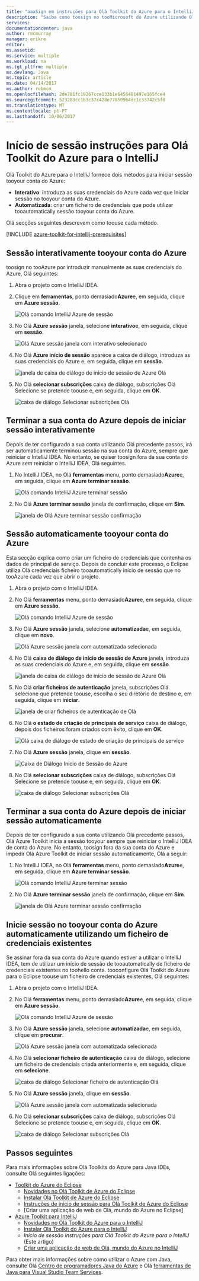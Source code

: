 ```yaml
---
title: "aaaSign em instruções para Olá Toolkit do Azure para o IntelliJ | Microsoft Docs"
description: "Saiba como toosign no tooMicrosoft do Azure utilizando Olá Toolkit do Azure para o IntelliJ."
services: 
documentationcenter: java
author: rmcmurray
manager: erikre
editor: 
ms.assetid: 
ms.service: multiple
ms.workload: na
ms.tgt_pltfrm: multiple
ms.devlang: Java
ms.topic: article
ms.date: 04/14/2017
ms.author: robmcm
ms.openlocfilehash: 2de781fc19267cce133b1e6456481497e165fce4
ms.sourcegitcommit: 523283cc1b3c37c428e77850964dc1c33742c5f0
ms.translationtype: MT
ms.contentlocale: pt-PT
ms.lasthandoff: 10/06/2017
---
```

# <a name="sign-in-instructions-for-hello-azure-toolkit-for-intellij"></a>Início de sessão instruções para Olá Toolkit do Azure para o IntelliJ

Olá Toolkit do Azure para o IntelliJ fornece dois métodos para iniciar sessão tooyour conta do Azure:

  * **Interativo**: introduza as suas credenciais do Azure cada vez que iniciar sessão no tooyour conta do Azure.
  * **Automatizada**: criar um ficheiro de credenciais que pode utilizar tooautomatically sessão tooyour conta do Azure.

Olá secções seguintes descrevem como toouse cada método.

[!INCLUDE [azure-toolkit-for-intellij-prerequisites](../includes/azure-toolkit-for-intellij-prerequisites.md)]

## <a name="sign-in-tooyour-azure-account-interactively"></a>Sessão interativamente tooyour conta do Azure

toosign no tooAzure por introduzir manualmente as suas credenciais do Azure, Olá seguintes:

1. Abra o projeto com o IntelliJ IDEA.

2. Clique em **ferramentas**, ponto demasiado**Azure**e, em seguida, clique em **Azure sessão**.

   ![Olá comando IntelliJ Azure de sessão][I01]

3. No Olá **Azure sessão** janela, selecione **interativo**e, em seguida, clique em **sessão**.

   ![Olá Azure sessão janela com interativo selecionado][I02]

4. No Olá **Azure início de sessão** aparece a caixa de diálogo, introduza as suas credenciais do Azure e, em seguida, clique em **sessão**.

   ![janela de caixa de diálogo de início de sessão de Azure Olá][I03]

5. No Olá **selecionar subscrições** caixa de diálogo, subscrições Olá Selecione se pretende toouse e, em seguida, clique em **OK**.

   ![caixa de diálogo Selecionar subscrições Olá][I04]

## <a name="sign-out-of-your-azure-account-after-you-have-signed-in-interactively"></a>Terminar a sua conta do Azure depois de iniciar sessão interativamente

Depois de ter configurado a sua conta utilizando Olá precedente passos, irá ser automaticamente terminou sessão na sua conta do Azure, sempre que reiniciar o IntelliJ IDEA. No entanto, se quiser toosign fora da sua conta do Azure *sem* reiniciar o IntelliJ IDEA, Olá seguintes.

1. No IntelliJ IDEA, no Olá **ferramentas** menu, ponto demasiado**Azure**e, em seguida, clique em **Azure terminar sessão**.

   ![Olá comando IntelliJ Azure terminar sessão][L01]

2. No Olá **Azure terminar sessão** janela de confirmação, clique em **Sim**.

   ![janela de Olá Azure terminar sessão confirmação][L02]

## <a name="sign-in-tooyour-azure-account-automatically"></a>Sessão automaticamente tooyour conta do Azure

Esta secção explica como criar um ficheiro de credenciais que contenha os dados de principal de serviço. Depois de concluir este processo, o Eclipse utiliza Olá credenciais ficheiro tooautomatically início de sessão que no tooAzure cada vez que abrir o projeto.

1. Abra o projeto com o IntelliJ IDEA.

2. No Olá **ferramentas** menu, ponto demasiado**Azure**e, em seguida, clique em **Azure sessão**.

   ![Olá comando IntelliJ Azure de sessão][A01]

3. No Olá **Azure sessão** janela, selecione **automatizada**e, em seguida, clique em **novo**.

   ![Olá Azure sessão janela com automatizada selecionada][A02]

4. No Olá **caixa de diálogo de início de sessão de Azure** janela, introduza as suas credenciais do Azure e, em seguida, clique em **sessão**.

   ![janela de caixa de diálogo de início de sessão de Azure Olá][A03]

5. No Olá **criar ficheiros de autenticação** janela, subscrições Olá selecione que pretende toouse, escolha o seu diretório de destino e, em seguida, clique em **iniciar**.

   ![janela de criar ficheiros de autenticação de Olá][A04]

6. No Olá **o estado de criação de principais de serviço** caixa de diálogo, depois dos ficheiros foram criados com êxito, clique em **OK**.

   ![Olá caixa de diálogo de estado de criação de principais de serviço][A05]

7. No Olá **Azure sessão** janela, clique em **sessão**.

   ![Caixa de Diálogo Início de Sessão do Azure][A06]

8. No Olá **selecionar subscrições** caixa de diálogo, subscrições Olá Selecione se pretende toouse e, em seguida, clique em **OK**.

   ![caixa de diálogo Selecionar subscrições Olá][A07]

## <a name="sign-out-of-your-azure-account-after-you-have-signed-in-automatically"></a>Terminar a sua conta do Azure depois de iniciar sessão automaticamente

Depois de ter configurado a sua conta utilizando Olá precedente passos, Olá Azure Toolkit inicia a sessão tooyour sempre que reiniciar o IntelliJ IDEA de conta do Azure. No entanto, toosign fora da sua conta do Azure e impedir Olá Azure Toolkit de iniciar sessão automaticamente, Olá a seguir:

1. No IntelliJ IDEA, no Olá **ferramentas** menu, ponto demasiado**Azure**e, em seguida, clique em **Azure terminar sessão**.

   ![Olá comando IntelliJ Azure terminar sessão][L01]

2. No Olá **Azure terminar sessão** janela de confirmação, clique em **Sim**.

   ![janela de Olá Azure terminar sessão confirmação][L03]

## <a name="sign-in-tooyour-azure-account-automatically-by-using-an-existing-credentials-file"></a>Inicie sessão no tooyour conta do Azure automaticamente utilizando um ficheiro de credenciais existentes

Se assinar fora da sua conta do Azure quando estiver a utilizar o IntelliJ IDEA, tem de utilizar um início de sessão de tooautomatically de ficheiro de credenciais existentes no toohello conta. tooconfigure Olá Toolkit do Azure para o Eclipse toouse um ficheiro de credenciais existentes, Olá seguintes:

1. Abra o projeto com o IntelliJ IDEA.

2. No Olá **ferramentas** menu, ponto demasiado**Azure**e, em seguida, clique em **Azure sessão**.

   ![Olá comando IntelliJ Azure de sessão][A01]

3. No Olá **Azure sessão** janela, selecione **automatizada**e, em seguida, clique em **procurar**.

   ![Olá Azure sessão janela com automatizada selecionada][A02]

4. No Olá **selecionar ficheiro de autenticação** caixa de diálogo, selecione um ficheiro de credenciais criada anteriormente e, em seguida, clique em **selecione**.

   ![caixa de diálogo Selecionar ficheiro de autenticação Olá][A08]

5. No Olá **Azure sessão** janela, clique em **sessão**.

   ![Olá Azure sessão janela com automatizada selecionada][A06]

6. No Olá **selecionar subscrições** caixa de diálogo, subscrições Olá Selecione se pretende toouse e, em seguida, clique em **OK**.

   ![caixa de diálogo Selecionar subscrições Olá][A07]

## <a name="next-steps"></a>Passos seguintes
Para mais informações sobre Olá Toolkits do Azure para Java IDEs, consulte Olá seguintes ligações:

* [Toolkit do Azure do Eclipse]
  * [Novidades no Olá Toolkit de Azure do Eclipse]
  * [Instalar Olá Toolkit de Azure do Eclipse]
  * [Instruções de início de sessão para Olá Toolkit de Azure do Eclipse]
  * [Criar uma aplicação de web de Olá, mundo do Azure no Eclipse]
* [Azure Toolkit para IntelliJ]
  * [Novidades no Olá Toolkit do Azure para o IntelliJ]
  * [Instalar Olá Toolkit do Azure para o IntelliJ]
  * *Início de sessão instruções para Olá Toolkit do Azure para o IntelliJ* (Este artigo)
  * [Criar uma aplicação de web de Olá, mundo do Azure no IntelliJ]

Para obter mais informações sobre como utilizar o Azure com Java, consulte Olá [Centro de programadores Java do Azure] e Olá [ferramentas de Java para Visual Studio Team Services].

<!-- URL List -->

[Toolkit do Azure do Eclipse]: ./azure-toolkit-for-eclipse.md
[Azure Toolkit para IntelliJ]: ./azure-toolkit-for-intellij.md
[Criar uma aplicação de Web Olá mundo do Azure no Eclipse]: ./app-service-web/app-service-web-eclipse-create-hello-world-web-app.md
[Criar uma aplicação de web de Olá, mundo do Azure no IntelliJ]: ./app-service-web/app-service-web-intellij-create-hello-world-web-app.md
[Instalar Olá Toolkit de Azure do Eclipse]: ./azure-toolkit-for-eclipse-installation.md
[Instalar Olá Toolkit do Azure para o IntelliJ]: ./azure-toolkit-for-intellij-installation.md
[Instruções de início de sessão para Olá Toolkit de Azure do Eclipse]: ./azure-toolkit-for-eclipse-sign-in-instructions.md
[Sign-in instructions for hello Azure Toolkit for IntelliJ]: ./azure-toolkit-for-intellij-sign-in-instructions.md
[Novidades no Olá Toolkit de Azure do Eclipse]: ./azure-toolkit-for-eclipse-whats-new.md
[Novidades no Olá Toolkit do Azure para o IntelliJ]: ./azure-toolkit-for-intellij-whats-new.md

[Centro de programadores Java do Azure]: https://azure.microsoft.com/develop/java/
[ferramentas de Java para Visual Studio Team Services]: https://java.visualstudio.com/

<!-- IMG List -->

[I01]: ./media/azure-toolkit-for-intellij-sign-in-instructions/I01.png
[I02]: ./media/azure-toolkit-for-intellij-sign-in-instructions/I02.png
[I03]: ./media/azure-toolkit-for-intellij-sign-in-instructions/I03.png
[I04]: ./media/azure-toolkit-for-intellij-sign-in-instructions/I04.png

[A01]: ./media/azure-toolkit-for-intellij-sign-in-instructions/A01.png
[A02]: ./media/azure-toolkit-for-intellij-sign-in-instructions/A02.png
[A03]: ./media/azure-toolkit-for-intellij-sign-in-instructions/A03.png
[A04]: ./media/azure-toolkit-for-intellij-sign-in-instructions/A04.png
[A05]: ./media/azure-toolkit-for-intellij-sign-in-instructions/A05.png
[A06]: ./media/azure-toolkit-for-intellij-sign-in-instructions/A06.png
[A07]: ./media/azure-toolkit-for-intellij-sign-in-instructions/A07.png
[A08]: ./media/azure-toolkit-for-intellij-sign-in-instructions/A08.png

[L01]: ./media/azure-toolkit-for-intellij-sign-in-instructions/L01.png
[L02]: ./media/azure-toolkit-for-intellij-sign-in-instructions/L02.png
[L03]: ./media/azure-toolkit-for-intellij-sign-in-instructions/L03.png
